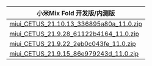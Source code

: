 | 小米Mix Fold  开发版/内测版    |
| ---- |
| [miui_CETUS_21.10.13_336895a80a_11.0.zip](https://hugeota.d.miui.com/21.10.13/miui_CETUS_21.10.13_336895a80a_11.0.zip)    |
| [miui_CETUS_21.9.28_61122b4164_11.0.zip](https://hugeota.d.miui.com/21.9.28/miui_CETUS_21.9.28_61122b4164_11.0.zip)    |
| [miui_CETUS_21.9.22_2eb0c043fe_11.0.zip](https://hugeota.d.miui.com/21.9.22/miui_CETUS_21.9.22_2eb0c043fe_11.0.zip)    |
| [miui_CETUS_21.9.15_86e979243d_11.0.zip](https://hugeota.d.miui.com/21.9.15/miui_CETUS_21.9.15_86e979243d_11.0.zip)    |

